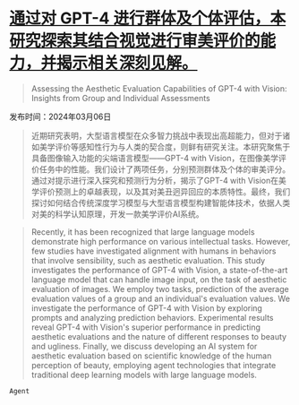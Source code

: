 # [通过对 GPT-4 进行群体及个体评估，本研究探索其结合视觉进行审美评价的能力，并揭示相关深刻见解。](https://arxiv.org/abs/2403.03594)

> Assessing the Aesthetic Evaluation Capabilities of GPT-4 with Vision: Insights from Group and Individual Assessments

发布时间：2024年03月06日

> 近期研究表明，大型语言模型在众多智力挑战中表现出高超能力，但对于诸如美学评价等感知性行为与人类的契合度，则鲜有研究关注。本研究聚焦于具备图像输入功能的尖端语言模型——GPT-4 with Vision，在图像美学评价任务中的性能。我们设计了两项任务，分别预测群体及个体的审美评分。通过对提示进行深入探究和预测行为分析，揭示了GPT-4 with Vision在美学评价预测上的卓越表现，以及其对美丑迥异回应的本质特性。最终，我们探讨如何结合传统深度学习模型与大型语言模型构建智能体技术，依据人类对美的科学认知原理，开发一款美学评价AI系统。

> Recently, it has been recognized that large language models demonstrate high performance on various intellectual tasks. However, few studies have investigated alignment with humans in behaviors that involve sensibility, such as aesthetic evaluation. This study investigates the performance of GPT-4 with Vision, a state-of-the-art language model that can handle image input, on the task of aesthetic evaluation of images. We employ two tasks, prediction of the average evaluation values of a group and an individual's evaluation values. We investigate the performance of GPT-4 with Vision by exploring prompts and analyzing prediction behaviors. Experimental results reveal GPT-4 with Vision's superior performance in predicting aesthetic evaluations and the nature of different responses to beauty and ugliness. Finally, we discuss developing an AI system for aesthetic evaluation based on scientific knowledge of the human perception of beauty, employing agent technologies that integrate traditional deep learning models with large language models.

`Agent`